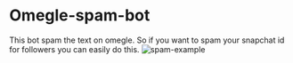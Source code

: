 # Omegle-spam-bot
This bot spam the text on omegle. So if you want to spam your snapchat id for followers you can easily do this.
![spam-example](https://i.ibb.co/cCwcgsm/Untitlesd.png)

